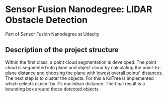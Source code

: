 # Sensor Fusion Nanodegree: LIDAR Obstacle Detection
Part of Sensor Fusion Nanodegree at Udacity

## Description of the project structure
Within the first class, a point cloud segmentation is developed. The point cloud is segmented into plane and object cloud by calculating the point-to-plane distance and choosing the plane with lowest overall points' distances. 
The next step is to cluster the objects. For this a KdTree is implemented which selects cluster by it's euclidean distance. 
The final result is a bounding box around those detected objects.
